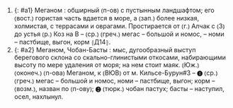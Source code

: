 ---
---

1. {: #a1} Меганом
: обширный ⦅п-ов⦆ с пустынным ландшафтом; его ⦅вост.⦆ гористая часть вдается в море, а ⦅зап.⦆ более низкая, холмистая, с террасами и оврагами. Простирается от ⦅г.⦆ Алчак с ⦅З⦆ до устья ⦅р.⦆ Коз на В – ⦅ср.⦆ ⦅греч.⦆ мегас – большой и номос, – номи – пастбище, выгон, корм ⦃Д14⦄.
2. {: #a2} Меганом, Чобан-Басты
: мыс, дугообразный выступ берегового склона со скально-глинистыми откосами, набирающими высоту по мере удаления от моря; на нем стоит маяк. ⦅Юж.⦆ ⦅оконеч.⦆ ⦅п-ова⦆ Меганом, к ⦅ВЮВ⦆ от м. Кильсе-Бурун#3 – ❶ ⦅ср.⦆ ⦅греч.⦆ мегас – большой и номос, номи – пастбище, выгон; корм – ⦅возм.⦆, назван по ⦅п-ову⦆; ❷ ⦅тюрк.⦆ чобан пастух; басты – наступил, осел, нахлынул.
